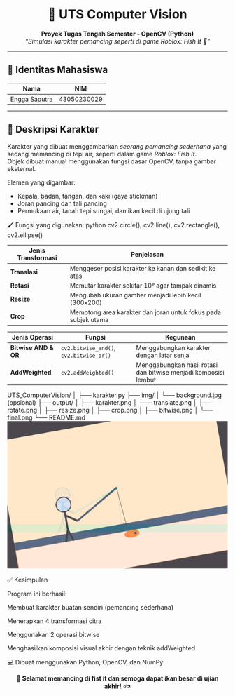 <h1 align="center">🧠 UTS Computer Vision</h1>

<p align="center">
  <b>Proyek Tugas Tengah Semester - OpenCV (Python)</b><br>
  <i>“Simulasi karakter pemancing seperti di game Roblox: Fish It 🎣”</i>
</p>

---

## 👤 Identitas Mahasiswa

| Nama | NIM |
|------|-----|
| Engga Saputra | 43050230029 |

---

## 🎨 Deskripsi Karakter

Karakter yang dibuat menggambarkan *seorang pemancing sederhana* yang sedang memancing di tepi air, seperti dalam game *Roblox: Fish It*.  
Objek dibuat manual menggunakan fungsi dasar OpenCV, tanpa gambar eksternal.

Elemen yang digambar:
- Kepala, badan, tangan, dan kaki (gaya stickman)
- Joran pancing dan tali pancing
- Permukaan air, tanah tepi sungai, dan ikan kecil di ujung tali

🖌 Fungsi yang digunakan:
python
cv2.circle(), cv2.line(), cv2.rectangle(), cv2.ellipse()

| Jenis Transformasi | Penjelasan                                                     |
| ------------------ | -------------------------------------------------------------- |
| **Translasi**      | Menggeser posisi karakter ke kanan dan sedikit ke atas         |
| **Rotasi**         | Memutar karakter sekitar 10° agar tampak dinamis               |
| **Resize**         | Mengubah ukuran gambar menjadi lebih kecil (300x200)           |
| **Crop**           | Memotong area karakter dan joran untuk fokus pada subjek utama |

| Jenis Operasi        | Fungsi                                  | Kegunaan                                                        |
| -------------------- | --------------------------------------- | --------------------------------------------------------------- |
| **Bitwise AND & OR** | `cv2.bitwise_and()`, `cv2.bitwise_or()` | Menggabungkan karakter dengan latar senja                       |
| **AddWeighted**      | `cv2.addWeighted()`                     | Menggabungkan hasil rotasi dan bitwise menjadi komposisi lembut |
UTS_ComputerVision/
│
├── karakter.py
├── img/
│   └── background.jpg  (opsional)
├── output/
│   ├── karakter.png
│   ├── translate.png
│   ├── rotate.png
│   ├── resize.png
│   ├── crop.png
│   ├── bitwise.png
│   └── final.png
└── README.md
![Hasil Akhir](output/final.png)

✅ Kesimpulan

Program ini berhasil:

Membuat karakter buatan sendiri (pemancing sederhana)

Menerapkan 4 transformasi citra

Menggunakan 2 operasi bitwise

Menghasilkan komposisi visual akhir dengan teknik addWeighted

💻 Dibuat menggunakan Python, OpenCV, dan NumPy

<p align="center"> 🎣 <b>Selamat memancing di fist it dan semoga dapat ikan besar di ujian akhir!</b> 🐟 </p> 
